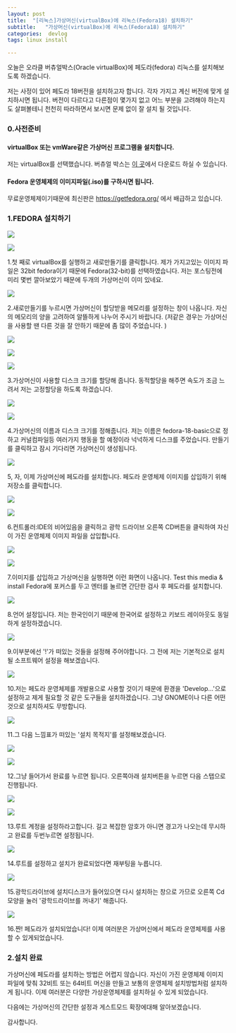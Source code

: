 ```yaml
---
layout: post
title:  "[리눅스]가상머신(virtualBox)에 리눅스(Fedora18) 설치하기"
subtitle:   "가상머신(virtualBox)에 리눅스(Fedora18) 설치하기"
categories:  devlog
tags: linux install

---
```



오늘은 오라클 버츄얼박스(Oracle virtualBox)에 페도라(fedora) 리눅스를 설치해보도록 하겠습니다.

저는 사정이 있어 페도라 18버전을 설치하고자 합니다. 각자 가지고 계신 버전에 맞게 설치하시면 됩니다. 버전이 다르다고 다른점이 몇가지 없고 어느 부분을 고려해야 하는지도 살펴볼테니 천천히 따라하면서 보시면 문제 없이 잘 설치 될 것입니다.

### 0.사전준비

#### virtualBox 또는 vmWare같은 가상머신 프로그램을 설치합니다.

저는 virtualBox를 선택했습니다. 버츄얼 박스는 [이 곳](https://www.virtualbox.org/)에서 다운로드 하실 수 있습니다.

#### Fedora 운영체제의 이미지파일(.iso)를 구하시면 됩니다.

무료운영체제이기때문에 최신판은 https://getfedora.org/ 에서 배급하고 있습니다.

### 1.FEDORA 설치하기

[![](http://postfiles1.naver.net/20160315_144/zooqzqz_1458028834481NPfte_PNG/1.PNG?type=w773)](#)

[![](http://postfiles6.naver.net/20160315_197/zooqzqz_14580288389764E4Oq_PNG/%C4%B8%C3%B3.PNG?type=w773)](#)

1.첫 째로 virtualBox를 실행하고 새로만들기를 클릭합니다. 제가 가지고있는 이미지 파일은 32bit fedora이기 때문에 Fedora(32-bit)를 선택하였습니다. 저는 포스팅전에 미리 몇번 깔아보았기 때문에 두개의 가상머신이 이미 있네요.

[![](http://postfiles3.naver.net/20160315_226/zooqzqz_1458028834676vFp6V_PNG/2.PNG?type=w773)](#)

2.새로만들기를 누르시면 가상머신이 할당받을 메모리를 설정하는 창이 나옵니다. 자신의 메모리의 양을 고려하여 알뜰하게 나누어 주시기 바랍니다. (저같은 경우는 가상머신을 사용할 땐 다른 것을 잘 안하기 때문에 좀 많이 주었습니다. )

[![](http://postfiles3.naver.net/20160315_258/zooqzqz_1458028834976eS3F0_PNG/3.PNG?type=w773)](#)

[![](http://postfiles5.naver.net/20160315_196/zooqzqz_1458028835196FOPWE_PNG/4.PNG?type=w773)](#)

[![](http://postfiles10.naver.net/20160315_217/zooqzqz_1458028835396ahHfg_PNG/5.PNG?type=w773)](#)

3.가상머신이 사용할 디스크 크기를 할당해 줍니다. 동적할당을 해주면 속도가 조금 느려서 저는 고정할당을 하도록 하겠습니다.

[![](http://postfiles3.naver.net/20160315_114/zooqzqz_1458028835612laSto_PNG/6.PNG?type=w773)](#)

[![](http://postfiles15.naver.net/20160315_14/zooqzqz_1458028835820fTesQ_PNG/7.PNG?type=w773)](#)


4.가상머신의 이름과 디스크 크기를 정해줍니다. 저는 이름은 fedora-18-basic으로 정하고 커널컴파일등 여러가지 행동을 할 예정이라 넉넉하게 디스크를 주었습니다. 만들기를 클릭하고 잠시 기다리면 가상머신이 생성됩니다.

[![](http://postfiles4.naver.net/20160315_99/zooqzqz_1458028835984wNwrj_PNG/8.PNG?type=w773)](#)

5, 자, 이제 가상머신에 페도라를 설치합니다. 페도라 운영체제 이미지를 삽입하기 위해 저장소를 클릭합니다.

[![](http://postfiles6.naver.net/20160315_37/zooqzqz_1458028836151O6W4c_PNG/9.PNG?type=w773)](#)


[![](http://postfiles4.naver.net/20160315_35/zooqzqz_14580288363452dIPE_PNG/10.PNG?type=w773)](#)

6.컨트롤러:IDE의 비어있음을 클릭하고 광학 드라이브 오른쪽 CD버튼을 클릭하여 자신이 가진 운영체제 이미지 파일을 삽입합니다.

[![](http://postfiles10.naver.net/20160315_137/zooqzqz_1458028836484v8rv5_PNG/11.PNG?type=w773)](#)

[![](http://postfiles6.naver.net/20160315_5/zooqzqz_1458028836737qe1gu_PNG/12.PNG?type=w773)](#)

7.이미지를 삽입하고 가상머신을 실행하면 이런 화면이 나옵니다. Test this media & install Fedora에 포커스를 두고 엔터를 눌르면 간단한 검사 후 페도라를 설치합니다.

[![](http://postfiles13.naver.net/20160315_204/zooqzqz_1458028836894FWiSf_PNG/13.PNG?type=w773)](#)

8.언어 설정입니다. 저는 한국인이기 때문에 한국어로 설정하고 키보드 레이아웃도 동일하게 설정하겠습니다.

[![](http://postfiles6.naver.net/20160315_229/zooqzqz_1458028837064558JM_PNG/14.PNG?type=w773)](#)

9.이부분에선 '!'가 떠있는 것들을 설정해 주어야합니다. 그 전에 저는 기본적으로 설치 될 소프트웨어 설정을 해보겠습니다.

[![](http://postfiles10.naver.net/20160315_41/zooqzqz_1458028837448AjF9L_PNG/15.PNG?type=w773)](#)

10.저는 페도라 운영체제를 개발용으로 사용할 것이기 때문에 환경을 'Develop...'으로 설정하고 제게 필요할 것 같은 도구들을 설치하겠습니다. 그냥 GNOME이나 다른 어떤것으로 설치하셔도 무방합니다.


[![](http://postfiles12.naver.net/20160315_75/zooqzqz_1458028837647UQRJy_PNG/16.PNG?type=w773)](#)

11.그 다음 느낌표가 떠있는 '설치 목적지'를 설정해보겠습니다.

[![](http://postfiles7.naver.net/20160315_6/zooqzqz_1458028837824e6YxI_PNG/17.PNG?type=w773)](#)

[![](http://postfiles12.naver.net/20160315_91/zooqzqz_1458028838062vcgUq_PNG/18.PNG?type=w773)](#)

12.그냥 들어가서 완료를 누르면 됩니다. 오른쪽아래 설치버튼을 누르면 다음 스탭으로 진행됩니다.

[![](http://postfiles2.naver.net/20160315_49/zooqzqz_1458028838175w9Alt_PNG/19.PNG?type=w773)](#)

[![](http://postfiles4.naver.net/20160315_19/zooqzqz_1458028838352EF4GE_PNG/20.PNG?type=w773)](#)

13.루트 계정을 설정하라고합니다. 길고 복잡한 암호가 아니면 경고가 나오는데 무시하고 완료를 두번누르면 설정됩니다.

[![](http://postfiles11.naver.net/20160315_58/zooqzqz_1458028838473me3pT_PNG/21.PNG?type=w773)](#)

14.루트를 설정하고 설치가 완료되었다면 재부팅을 누릅니다.

[![](http://postfiles15.naver.net/20160315_254/zooqzqz_1458028838644GnGOH_PNG/22.PNG?type=w773)](#)

15.광학드라이브에 설치디스크가 들어있으면 다시 설치하는 창으로 가므로 오른쪽 Cd모양을 눌러 '광학드라이브를 꺼내기' 해줍니다.

[![](http://postfiles3.naver.net/20160315_130/zooqzqz_1458028838768hyxY1_PNG/23.PNG?type=w773)](#)

16.짠! 페도라가 설치되었습니다! 이제 여러분은 가상머신에서 페도라 운영체제를 사용할 수 있게되었습니다.

### 2.설치 완료

가상머신에 페도라를 설치하는 방법은 어렵지 않습니다. 자신이 가진 운영체제 이미지 파일에 맞춰 32비트 또는 64비트 머신을 만들고 보통의 운영체제 설치방법처럼 설치하게 됩니다. 이제 여러분은 다양한 가상운영체제를 설치하실 수 있게 되었습니다.

다음에는 가상머신의 간단한 설정과 게스트모드 확장에대해 알아보겠습니다.

감사합니다.
